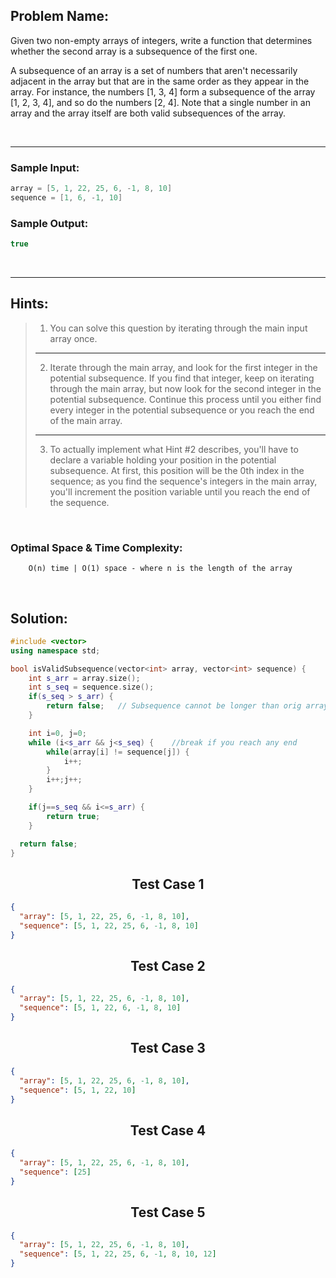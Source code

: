 ## Problem Name:

Given two non-empty arrays of integers, write a function that determines whether the second array is a subsequence of the first one.

A subsequence of an array is a set of numbers that aren't necessarily adjacent in the array but that are in the same order as they appear in the array. For instance, the numbers [1, 3, 4] form a subsequence of the array [1, 2, 3, 4], and so do the numbers [2, 4]. Note that a single number in an array and the array itself are both valid subsequences of the array.

<br/>

---

### Sample Input:

```cpp
array = [5, 1, 22, 25, 6, -1, 8, 10]
sequence = [1, 6, -1, 10]
```

### Sample Output:

```cpp
true
```

<br/>

---

## Hints:

> 1. You can solve this question by iterating through the main input array once.
>
> ---
>
> 2. Iterate through the main array, and look for the first integer in the potential subsequence. If you find that integer, keep on iterating through the main array, but now look for the second integer in the potential subsequence. Continue this process until you either find every integer in the potential subsequence or you reach the end of the main array.
>
> ---
>
> 3. To actually implement what Hint #2 describes, you'll have to declare a variable holding your position in the potential subsequence. At first, this position will be the 0th index in the sequence; as you find the sequence's integers in the main array, you'll increment the position variable until you reach the end of the sequence.

<br/>

### Optimal Space & Time Complexity:

```
    O(n) time | O(1) space - where n is the length of the array
```

<br/>

## Solution:

```cpp
#include <vector>
using namespace std;

bool isValidSubsequence(vector<int> array, vector<int> sequence) {
	int s_arr = array.size();
	int s_seq = sequence.size();
	if(s_seq > s_arr) {
		return false;   // Subsequence cannot be longer than orig array
	}

	int i=0, j=0;
	while (i<s_arr && j<s_seq) {    //break if you reach any end
		while(array[i] != sequence[j]) {
			i++;
		}
		i++;j++;
	}

	if(j==s_seq && i<=s_arr) {
		return true;
	}

  return false;
}
```

## <center>Test Case 1</center>

```json
{
  "array": [5, 1, 22, 25, 6, -1, 8, 10],
  "sequence": [5, 1, 22, 25, 6, -1, 8, 10]
}
```

## <center>Test Case 2</center>

```json
{
  "array": [5, 1, 22, 25, 6, -1, 8, 10],
  "sequence": [5, 1, 22, 6, -1, 8, 10]
}
```

## <center>Test Case 3</center>

```json
{
  "array": [5, 1, 22, 25, 6, -1, 8, 10],
  "sequence": [5, 1, 22, 10]
}
```

## <center>Test Case 4</center>

```json
{
  "array": [5, 1, 22, 25, 6, -1, 8, 10],
  "sequence": [25]
}
```

## <center>Test Case 5</center>

```json
{
  "array": [5, 1, 22, 25, 6, -1, 8, 10],
  "sequence": [5, 1, 22, 25, 6, -1, 8, 10, 12]
}
```
